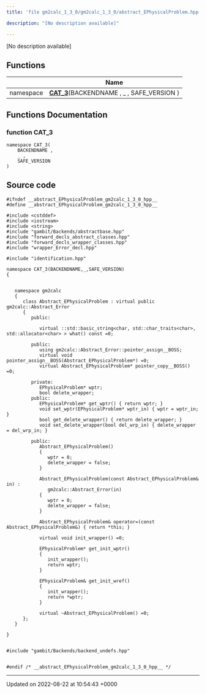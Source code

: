 ```yaml
---
title: 'file gm2calc_1_3_0/gm2calc_1_3_0/abstract_EPhysicalProblem.hpp'

description: "[No description available]"

---
```







[No description available]

## Functions

|                | Name           |
| -------------- | -------------- |
| namespace | **[CAT_3](/documentation/code/gambit_2-2/files/gm2calc__1__3__0_2abstract__ephysicalproblem_8hpp/#function-cat-3)**(BACKENDNAME , _ , SAFE_VERSION ) |


## Functions Documentation

### function CAT_3

```
namespace CAT_3(
    BACKENDNAME ,
    _ ,
    SAFE_VERSION 
)
```




## Source code

```
#ifndef __abstract_EPhysicalProblem_gm2calc_1_3_0_hpp__
#define __abstract_EPhysicalProblem_gm2calc_1_3_0_hpp__

#include <cstddef>
#include <iostream>
#include <string>
#include "gambit/Backends/abstractbase.hpp"
#include "forward_decls_abstract_classes.hpp"
#include "forward_decls_wrapper_classes.hpp"
#include "wrapper_Error_decl.hpp"

#include "identification.hpp"

namespace CAT_3(BACKENDNAME,_,SAFE_VERSION)
{
   
   
   namespace gm2calc
   {
      class Abstract_EPhysicalProblem : virtual public gm2calc::Abstract_Error
      {
         public:
   
            virtual ::std::basic_string<char, std::char_traits<char>, std::allocator<char> > what() const =0;
   
         public:
            using gm2calc::Abstract_Error::pointer_assign__BOSS;
            virtual void pointer_assign__BOSS(Abstract_EPhysicalProblem*) =0;
            virtual Abstract_EPhysicalProblem* pointer_copy__BOSS() =0;
   
         private:
            EPhysicalProblem* wptr;
            bool delete_wrapper;
         public:
            EPhysicalProblem* get_wptr() { return wptr; }
            void set_wptr(EPhysicalProblem* wptr_in) { wptr = wptr_in; }
            bool get_delete_wrapper() { return delete_wrapper; }
            void set_delete_wrapper(bool del_wrp_in) { delete_wrapper = del_wrp_in; }
   
         public:
            Abstract_EPhysicalProblem()
            {
               wptr = 0;
               delete_wrapper = false;
            }
   
            Abstract_EPhysicalProblem(const Abstract_EPhysicalProblem& in) : 
               gm2calc::Abstract_Error(in)
            {
               wptr = 0;
               delete_wrapper = false;
            }
   
            Abstract_EPhysicalProblem& operator=(const Abstract_EPhysicalProblem&) { return *this; }
   
            virtual void init_wrapper() =0;
   
            EPhysicalProblem* get_init_wptr()
            {
               init_wrapper();
               return wptr;
            }
   
            EPhysicalProblem& get_init_wref()
            {
               init_wrapper();
               return *wptr;
            }
   
            virtual ~Abstract_EPhysicalProblem() =0;
      };
   }
   
}


#include "gambit/Backends/backend_undefs.hpp"


#endif /* __abstract_EPhysicalProblem_gm2calc_1_3_0_hpp__ */
```


-------------------------------

Updated on 2022-08-22 at 10:54:43 +0000
